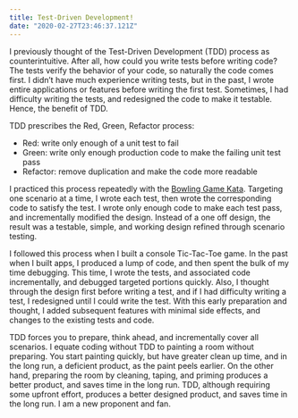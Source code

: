 ```yaml
---
title: Test-Driven Development!
date: "2020-02-27T23:46:37.121Z"
---
```


I previously thought of the Test-Driven Development (TDD) process as counterintuitive. After all, how could you write tests before writing code? The tests verify the behavior of your code, so naturally the code comes first. I didn’t have much experience writing tests, but in the past, I wrote entire applications or features before writing the first test. Sometimes, I had difficulty writing the tests, and redesigned the code to make it testable. Hence, the benefit of TDD.

TDD prescribes the Red, Green, Refactor process:

- Red: write only enough of a unit test to fail
- Green: write only enough production code to make the failing unit test pass
- Refactor: remove duplication and make the code more readable

I practiced this process repeatedly with the [Bowling Game Kata](http://butunclebob.com/ArticleS.UncleBob.TheBowlingGameKata). Targeting one scenario at a time, I wrote each test, then wrote the corresponding code to satisfy the test. I wrote only enough code to make each test pass, and incrementally modified the design. Instead of a one off design, the result was a testable, simple, and working design refined through scenario testing.

I followed this process when I built a console Tic-Tac-Toe game. In the past when I built apps, I produced a lump of code, and then spent the bulk of my time debugging. This time, I wrote the tests, and associated code incrementally, and debugged targeted portions quickly. Also, I thought through the design first before writing a test, and if I had difficulty writing a test, I redesigned until I could write the test. With this early preparation and thought, I added subsequent features with minimal side effects, and changes to the existing tests and code.

TDD forces you to prepare, think ahead, and incrementally cover all scenarios. I equate coding without TDD to painting a room without preparing. You start painting quickly, but have greater clean up time, and in the long run, a deficient product, as the paint peels earlier. On the other hand, preparing the room by cleaning, taping, and priming produces a better product, and saves time in the long run. TDD, although requiring some upfront effort, produces a better designed product, and saves time in the long run. I am a new proponent and fan.

